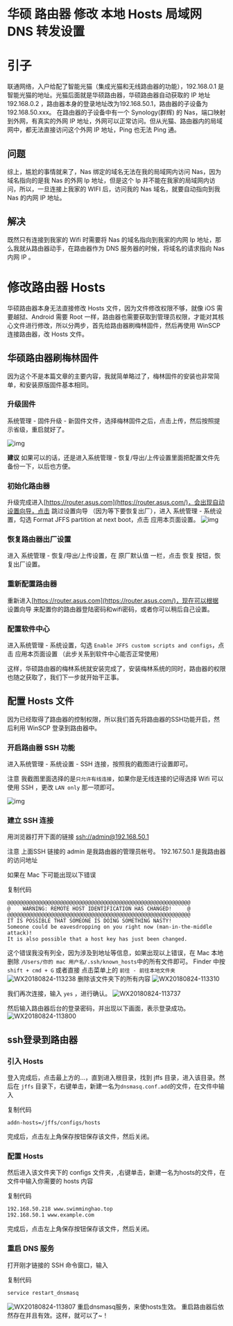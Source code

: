 # 华硕 路由器 修改 本地 Hosts 局域网 DNS 转发设置

# 引子

联通网络，入户给配了智能光猫（集成光猫和无线路由器的功能），192.168.0.1 是智能光猫的地址。光猫后面就是华硕路由器，华硕路由器自动获取的 IP 地址 192.168.0.2 ，路由器本身的登录地址改为192.168.50.1，路由器的子设备为192.168.50.xxx。
在路由器的子设备中有一个 Synology(群辉) 的 Nas，端口映射到外网，有真实的外网 IP 地址，外网可以正常访问。但从光猫、路由器内的局域网中，都无法直接访问这个外网 IP 地址，Ping 也无法 Ping 通。

## 问题

综上，尴尬的事情就来了，Nas 绑定的域名无法在我的局域网内访问 Nas，因为域名指向的是我 Nas 的外网 Ip 地址，但是这个 Ip 并不能在我家的局域网内访问，所以，一旦连接上我家的 WIFI 后，访问我的 Nas 域名，就要自动指向到我 Nas 的内网 IP 地址。

## 解决

既然只有连接到我家的 Wifi 时需要将 Nas 的域名指向到我家的内网 Ip 地址，那么我就从路由器动手，在路由器作为 DNS 服务器的时候，将域名的请求指向 Nas 内网 IP 。

# 修改路由器 Hosts

华硕路由器本身无法直接修改 Hosts 文件，因为文件修改权限不够，就像 iOS 需要越狱、Android 需要 Root 一样，路由器也需要获取到管理员权限，才能对其核心文件进行修改，所以分两步，首先给路由器刷梅林固件，然后再使用 WinSCP 连接路由器，改 Hosts 文件。

## 华硕路由器刷梅林固件

因为这个不是本篇文章的主要内容，我就简单略过了，梅林固件的安装也非常简单，和安装原版固件基本相同。

### 升级固件

系统管理 - 固件升级 - 新固件文件，选择梅林固件之后，点击上传，然后按照提示省级，重启就好了。

![img](https://cdn.jsdelivr.net/gh/swimminghao/picture@main/img/GFCI79_20230517001806.png)

**建议**
如果可以的话，还是进入系统管理 - 恢复/导出/上传设置里面把配置文件先备份一下，以后也方便。

### 初始化路由器

升级完成进入[https://router.asus.com](https://router.asus.com/)，会出现自动设置向导，点击 跳过设置向导 （因为等下要恢复出厂），进入 系统管理 - 系统设置，勾选 Format JFFS partition at next boot，点击 应用本页面设置。
![img](https://cdn.jsdelivr.net/gh/swimminghao/picture@main/img/N1jG4O_20230517001823.png)

### 恢复路由器出厂设置

进入 系统管理 - 恢复/导出/上传设置，在 原厂默认值 一栏，点击 恢复 按钮，恢复出厂设置。

### 重新配置路由器

重新进入[https://router.asus.com](https://router.asus.com/)，现在可以根据 设置向导 来配置你的路由器登陆密码和wifi密码，或者你可以稍后自己设置。

### 配置软件中心

进入系统管理 - 系统设置，勾选 `Enable JFFS custom scripts and configs`，点击 应用本页面设置 （此步关系到软件中心能否正常使用）

这样，华硕路由器的梅林系统就安装完成了，安装梅林系统的同时，路由器的权限也随之获取了，我们下一步就开始干正事。

## 配置 Hosts 文件

因为已经取得了路由器的控制权限，所以我们首先将路由器的SSH功能开启，然后利用 WinSCP 登录到路由器中。

### 开启路由器 SSH 功能

进入系统管理 - 系统设置 - SSH 连接，按照我的截图进行设置即可。

注意
我截图里面选择的是`只允许有线连接`，如果你是无线连接的记得选择 Wifi 可以使用 SSH ，更改 `LAN only` 那一项即可。



![img](https://cdn.jsdelivr.net/gh/swimminghao/picture@main/img/Eilylb_20230517001845.png)

### 建立 SSH 连接

用浏览器打开下面的链接
[ssh://admin@192.168.50.1](ssh://admin@192.168.50.1)

注意
上面SSH 链接的 admin 是我路由器的管理员帐号。
192.167.50.1 是我路由器的访问地址

如果在 Mac 下可能出现以下错误

复制代码

```
@@@@@@@@@@@@@@@@@@@@@@@@@@@@@@@@@@@@@@@@@@@@@@@@@@@@@@@@@@@
@    WARNING: REMOTE HOST IDENTIFICATION HAS CHANGED!     @
@@@@@@@@@@@@@@@@@@@@@@@@@@@@@@@@@@@@@@@@@@@@@@@@@@@@@@@@@@@
IT IS POSSIBLE THAT SOMEONE IS DOING SOMETHING NASTY!
Someone could be eavesdropping on you right now (man-in-the-middle attack)!
It is also possible that a host key has just been changed.
```

这个错误我没有列全，因为涉及到地址等信息，如果出现以上错误，在 Mac 本地删除 `/Users/你的 mac 用户名/.ssh/known_hosts`中的所有文件即可。
Finder 中按 `shift + cmd + G` 或者直接 点击菜单上的 `前往 - 前往本地文件夹`
![WX20180824-113238](https://cdn.jsdelivr.net/gh/swimminghao/picture@main/img/qkLEo7_20230517002003.png)
删除该文件夹下的所有内容
![WX20180824-113310](https://cdn.jsdelivr.net/gh/swimminghao/picture@main/img/cI8Lvs_20230517002026.png)

我们再次连接，输入 `yes` ，进行确认。
![WX20180824-113737](https://cdn.jsdelivr.net/gh/swimminghao/picture@main/img/xjIiMx_20230517002038.png)

然后输入路由器后台的登录密码，并出现以下画面，表示登录成功。
![WX20180824-113800](https://cdn.jsdelivr.net/gh/swimminghao/picture@main/img/vbpbzH_20230517002053.png)

## ssh登录到路由器

### 引入 Hosts

登入完成后，点击最上方的…，直到进入根目录，找到 jffs 目录，进入该目录。然后在 `jffs` 目录下，右键单击，新建一名为`dnsmasq.conf.add`的文件，在文件中输入

复制代码

```
addn-hosts=/jffs/configs/hosts
```

完成后，点击左上角保存按钮保存该文件，然后关闭。

### 配置 Hosts

然后进入该文件夹下的 configs 文件夹，,右键单击，新建一名为hosts的文件，在文件中输入你需要的 hosts 内容

复制代码

```
192.168.50.218 www.swimminghao.top
192.168.50.1 www.example.com
```

完成后，点击左上角保存按钮保存该文件，然后关闭。

### 重启 DNS 服务

打开刚才链接的 SSH 命令窗口，输入

复制代码

```
service restart_dnsmasq
```

![WX20180824-113807](https://cdn.jsdelivr.net/gh/swimminghao/picture@main/img/ZGGkEm_20230517002218.png)
重启dnsmasq服务，来使hosts生效。
重启路由器后依然存在并且有效。这样，就可以了~！
